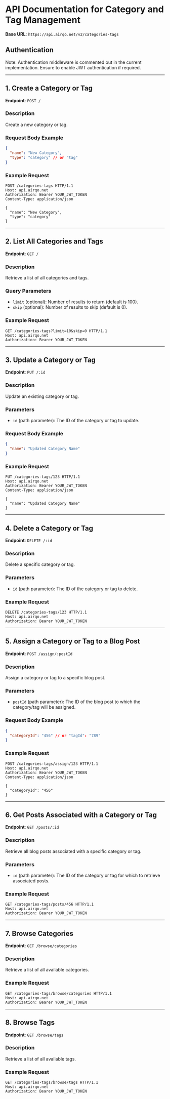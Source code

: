 # API Documentation for Category and Tag Management

**Base URL**: `https://api.airqo.net/v2/categories-tags`

## Authentication

Note: Authentication middleware is commented out in the current implementation. Ensure to enable JWT authentication if required.

---

## **1. Create a Category or Tag**

**Endpoint**: `POST /`

### Description

Create a new category or tag.

### Request Body Example

```json
{
  "name": "New Category",
  "type": "category" // or "tag"
}
```

### Example Request

```http
POST /categories-tags HTTP/1.1
Host: api.airqo.net
Authorization: Bearer YOUR_JWT_TOKEN
Content-Type: application/json

{
  "name": "New Category",
  "type": "category"
}
```

---

## **2. List All Categories and Tags**

**Endpoint**: `GET /`

### Description

Retrieve a list of all categories and tags.

### Query Parameters

- `limit` (optional): Number of results to return (default is 100).
- `skip` (optional): Number of results to skip (default is 0).

### Example Request

```http
GET /categories-tags?limit=10&skip=0 HTTP/1.1
Host: api.airqo.net
Authorization: Bearer YOUR_JWT_TOKEN
```

---

## **3. Update a Category or Tag**

**Endpoint**: `PUT /:id`

### Description

Update an existing category or tag.

### Parameters

- `id` (path parameter): The ID of the category or tag to update.

### Request Body Example

```json
{
  "name": "Updated Category Name"
}
```

### Example Request

```http
PUT /categories-tags/123 HTTP/1.1
Host: api.airqo.net
Authorization: Bearer YOUR_JWT_TOKEN
Content-Type: application/json

{
  "name": "Updated Category Name"
}
```

---

## **4. Delete a Category or Tag**

**Endpoint**: `DELETE /:id`

### Description

Delete a specific category or tag.

### Parameters

- `id` (path parameter): The ID of the category or tag to delete.

### Example Request

```http
DELETE /categories-tags/123 HTTP/1.1
Host: api.airqo.net
Authorization: Bearer YOUR_JWT_TOKEN
```

---

## **5. Assign a Category or Tag to a Blog Post**

**Endpoint**: `POST /assign/:postId`

### Description

Assign a category or tag to a specific blog post.

### Parameters

- `postId` (path parameter): The ID of the blog post to which the category/tag will be assigned.

### Request Body Example

```json
{
  "categoryId": "456" // or "tagId": "789"
}
```

### Example Request

```http
POST /categories-tags/assign/123 HTTP/1.1
Host: api.airqo.net
Authorization: Bearer YOUR_JWT_TOKEN
Content-Type: application/json

{
  "categoryId": "456"
}
```

---

## **6. Get Posts Associated with a Category or Tag**

**Endpoint**: `GET /posts/:id`

### Description

Retrieve all blog posts associated with a specific category or tag.

### Parameters

- `id` (path parameter): The ID of the category or tag for which to retrieve associated posts.

### Example Request

```http
GET /categories-tags/posts/456 HTTP/1.1
Host: api.airqo.net
Authorization: Bearer YOUR_JWT_TOKEN
```

---

## **7. Browse Categories**

**Endpoint**: `GET /browse/categories`

### Description

Retrieve a list of all available categories.

### Example Request

```http
GET /categories-tags/browse/categories HTTP/1.1
Host: api.airqo.net
Authorization: Bearer YOUR_JWT_TOKEN
```

---

## **8. Browse Tags**

**Endpoint**: `GET /browse/tags`

### Description

Retrieve a list of all available tags.

### Example Request

```http
GET /categories-tags/browse/tags HTTP/1.1
Host: api.airqo.net
Authorization: Bearer YOUR_JWT_TOKEN
```
